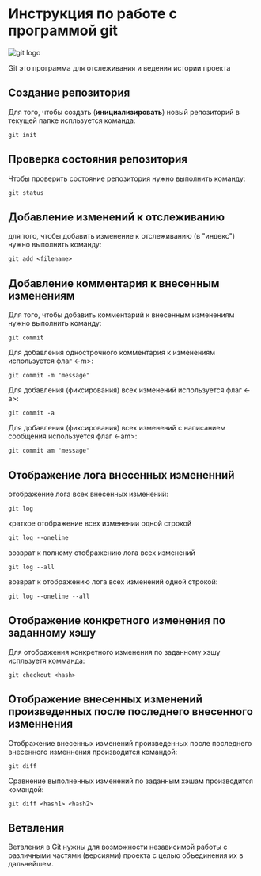 # Инструкция по работе с программой git

![git logo](git.jpg)

Git это программа для отслеживания и ведения истории проекта

## Создание репозитория

Для того, чтобы создать (**инициализировать**) новый репозиторий в текущей папке испльзуется команда:

    git init

## Проверка состояния репозитория

Чтобы проверить состояние репозитория нужно выполнить команду:

    git status

## Добавление изменений к отслеживанию

для того, чтобы добавить изменение к отслеживанию (в "индекс") нужно выполнить команду:

    git add <filename>

## Добавление комментария к внесенным изменениям

Для того, чтобы добавить комментарий к внесенным изменениям нужно выполнить команду:

    git commit

Для добавления однострочного комментария к изменениям используется флаг <-m>:

    git commit -m "message"

Для добавления (фиксирования) всех изменений используется флаг <-a>:

    git commit -a

Для добавления (фиксирования) всех изменений с написанием сообщения используется флаг <-am>:

    git commit am "message"

## Отображение лога внесенных измененний

отображение лога всех внесенных изменений:

    git log

краткое отображение всех изменении одной строкой

    git log --oneline

возврат к полному отображению лога всех изменений

    git log --all

возврат к отображению лога всех изменений одной строкой:

    git log --oneline --all

## Отображение конкретного изменения по заданному хэшу

Для отображения конкретного изменения по заданному хэшу испльзуетя комманда:

    git checkout <hash>

## Отображение внесенных изменений произведенных после последнего внесенного изменнения

Отображение внесенных изменений произведенных после последнего внесенного изменнения производится командой:

    git diff

Сравнение выполненных изменений по заданным хэшам производится командой:

    git diff <hash1> <hash2>

## Ветвления

Ветвления в Git нужны для возможности независимой работы с различными частями (версиями) проекта с целью объединения их в дальнейшем.
